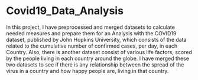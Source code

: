 # Covid19_Data_Analysis
In this project, I have preprocessed and merged datasets to calculate needed measures and prepare them for an Analysis with the COVID19 dataset, published by John Hopkins University, which consists of the data related to the cumulative number of confirmed cases, per day, in each Country.   Also, there is another dataset consist of various life factors, scored by the people living in each country around the globe. I have merged these two datasets to see if there is any relationship between the spread of the virus in a country and how happy people are, living in that country.
